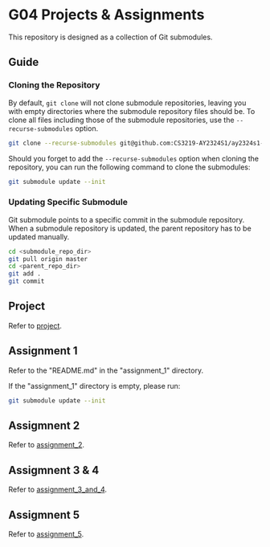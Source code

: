 # G04 Projects & Assignments

This repository is designed as a collection of Git submodules.

## Guide
### Cloning the Repository

By default, `git clone` will not clone submodule repositories, leaving you with empty directories where the submodule repository files should be. To clone all files including those of the submodule repositories, use the `--recurse-submodules` option.

```bash
git clone --recurse-submodules git@github.com:CS3219-AY2324S1/ay2324s1-course-assessment-g04.git
```

Should you forget to add the `--recurse-submodules` option when cloning the repository, you can run the following command to clone the submodules:

```bash
git submodule update --init
```

### Updating Specific Submodule

Git submodule points to a specific commit in the submodule repository. When a submodule repository is updated, the parent repository has to be updated manually.

```bash
cd <submodule_repo_dir>
git pull origin master
cd <parent_repo_dir>
git add .
git commit
```

## Project

Refer to [project](project/project.md).

## Assignment 1

Refer to the "README.md" in the "assignment_1" directory.

If the "assignment_1" directory is empty, please run:

```bash
git submodule update --init
```

## Assigmnent 2

Refer to [assignment_2](assignment_2/assignment_2.md).

## Assigmnent 3 & 4

Refer to [assignment_3_and_4](assignment_3_and_4/assignment_3_and_4.md).

## Assigmnent 5

Refer to [assignment_5](assignment_5/assignment_5.md).

